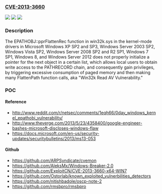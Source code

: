 ### [CVE-2013-3660](https://cve.mitre.org/cgi-bin/cvename.cgi?name=CVE-2013-3660)
![](https://img.shields.io/static/v1?label=Product&message=n%2Fa&color=blue)
![](https://img.shields.io/static/v1?label=Version&message=n%2Fa&color=blue)
![](https://img.shields.io/static/v1?label=Vulnerability&message=n%2Fa&color=brighgreen)

### Description

The EPATHOBJ::pprFlattenRec function in win32k.sys in the kernel-mode drivers in Microsoft Windows XP SP2 and SP3, Windows Server 2003 SP2, Windows Vista SP2, Windows Server 2008 SP2 and R2 SP1, Windows 7 SP1, Windows 8, and Windows Server 2012 does not properly initialize a pointer for the next object in a certain list, which allows local users to obtain write access to the PATHRECORD chain, and consequently gain privileges, by triggering excessive consumption of paged memory and then making many FlattenPath function calls, aka "Win32k Read AV Vulnerability."

### POC

#### Reference
- http://www.reddit.com/r/netsec/comments/1eqh66/0day_windows_kernel_epathobj_vulnerability/
- http://www.theverge.com/2013/5/23/4358400/google-engineer-bashes-microsoft-discloses-windows-flaw
- https://docs.microsoft.com/en-us/security-updates/securitybulletins/2013/ms13-053

#### Github
- https://github.com/ARPSyndicate/cvemon
- https://github.com/AleksMx/Windows-Breaker-2.0
- https://github.com/ExploitCN/CVE-2013-3660-x64-WIN7
- https://github.com/Ostorlab/known_exploited_vulnerbilities_detectors
- https://github.com/nitishbadole/oscp-note-2
- https://github.com/rmsbpro/rmsbpro

